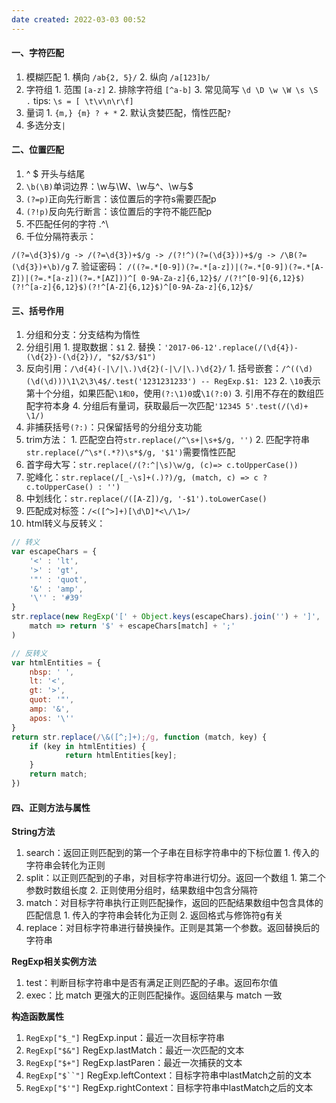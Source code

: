 ```yaml
---
date created: 2022-03-03 00:52
---
```


#### 一、字符匹配

1. 模糊匹配
		1. 横向 `/ab{2, 5}/`
		2. 纵向 `/a[123]b/`
2. 字符组
		1. 范围 `[a-z]`
		2. 排除字符组 `[^a-b]`
		3. 常见简写 `\d \D \w \W \s \S .`  tips: `\s = [ \t\v\n\r\f]`
3. 量词
		1. `{m,} {m} ? + *`
		2. 默认贪婪匹配，惰性匹配`?`
4. 多选分支`|`

#### 二、位置匹配

1. ^ $ 开头与结尾
2. `\b(\B)`单词边界：\w与\W、\w与^、\w与$
3. `(?=p)`正向先行断言：该位置后的字符s需要匹配p
4. `(?!p)`反向先行断言：该位置后的字符不能匹配p
5. 不匹配任何的字符 .^\
6. 千位分隔符表示：

`/(?=\d{3}$)/g -> /(?=\d{3})+$/g -> /(?!^)(?=(\d{3}))+$/g -> /\B(?=(\d{3})+\b)/g`
7. 验证密码：
`/((?=.*[0-9])(?=.*[a-z])|(?=.*[0-9])(?=.*[A-Z])|(?=.*[a-z])(?=.*[AZ]))^[
0-9A-Za-z]{6,12}$/`
`/(?!^[0-9]{6,12}$)(?!^[a-z]{6,12}$)(?!^[A-Z]{6,12}$)^[0-9A-Za-z]{6,12}$/`

#### 三、括号作用

1. 分组和分支：分支结构为惰性
2. 分组引用
		1. 提取数据：`$1`
		2. 替换：`'2017-06-12'.replace(/(\d{4})-(\d{2})-(\d{2})/, "$2/$3/$1")`
3. 反向引用：`/\d{4}(-|\/|\.)\d{2}(-|\/|\.)\d{2}/`
		1. 括号嵌套：`/^((\d)(\d(\d)))\1\2\3\4$/.test('1231231233') -- RegExp.$1: 123`
		2. `\10`表示第十个分组，如果匹配`\1和0`，使用`(?:\1)0`或`\1(?:0)`
		3. 引用不存在的数组匹配字符本身
		4. 分组后有量词，获取最后一次匹配`'12345 5'.test(/(\d)+ \1/)`
4. 非捕获括号`(?:)`：只保留括号的分组分支功能
5. trim方法：
		1. 匹配空白符`str.replace(/^\s+|\s+$/g, '')`
		2. 匹配字符串`str.replace(/^\s*(.*?)\s*$/g, '$1')`需要惰性匹配
6. 首字母大写：`str.replace(/(?:^|\s)\w/g, (c)=> c.toUpperCase())`
7. 驼峰化：`str.replace(/[_-\s]+(.)?)/g, (match, c) => c ? c.toUpperCase() : '')`
8. 中划线化：`str.replace(/([A-Z])/g, '-$1').toLowerCase()`
9. 匹配成对标签：`/<([^>]+)[\d\D]*<\/\1>/`
10. html转义与反转义：

```js
// 转义
var escapeChars = {
	'<' : 'lt',
	'>' : 'gt',
	'"' : 'quot',
	'&' : 'amp',
	'\'' : '#39'
}
str.replace(new RegExp('[' + Object.keys(escapeChars).join('') + ']', 'g'), 
	match => return '$' + escapeChars[match] + ';'
)

// 反转义
var htmlEntities = {
	nbsp: ' ',
	lt: '<',
	gt: '>',
	quot: '"',
	amp: '&',
	apos: '\''
}
return str.replace(/\&([^;]+);/g, function (match, key) {
	if (key in htmlEntities) {
			return htmlEntities[key];
	}
	return match;
})
```

#### 四、正则方法与属性

**String方法**

1. search：返回正则匹配到的第一个子串在目标字符串中的下标位置
		1. 传入的字符串会转化为正则
2. split：以正则匹配到的子串，对目标字符串进行切分。返回一个数组
		1. 第二个参数时数组长度
		2. 正则使用分组时，结果数组中包含分隔符
3. match：对目标字符串执行正则匹配操作，返回的匹配结果数组中包含具体的匹配信息
		1. 传入的字符串会转化为正则
		2. 返回格式与修饰符g有关
4. replace：对目标字符串进行替换操作。正则是其第一个参数。返回替换后的字符串

**RegExp相关实例方法**

1. test：判断目标字符串中是否有满足正则匹配的子串。返回布尔值
2. exec：比 match 更强大的正则匹配操作。返回结果与 match 一致

**构造函数属性**

1. `RegExp["$_"]` RegExp.input：最近一次目标字符串
2. `RegExp["$&"]` RegExp.lastMatch：最近一次匹配的文本
3. `RegExp["$+"]` RegExp.lastParen：最近一次捕获的文本
4. `RegExp["$``"]` RegExp.leftContext：目标字符串中lastMatch之前的文本
5. `RegExp["$'"]` RegExp.rightContext：目标字符串中lastMatch之后的文本
